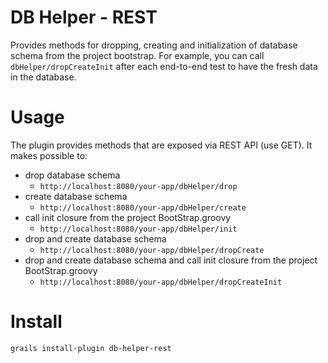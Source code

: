 DB Helper - REST
================

Provides methods for dropping, creating and initialization of database schema from the project bootstrap. For example, you can call `dbHelper/dropCreateInit` after each end-to-end test to have the fresh data in the database.

Usage
=====

The plugin provides methods that are exposed via REST API (use GET). It makes possible to:
* drop database schema
  * `http://localhost:8080/your-app/dbHelper/drop`
* create database schema
  * `http://localhost:8080/your-app/dbHelper/create`
* call init closure from the project BootStrap.groovy
  * `http://localhost:8080/your-app/dbHelper/init`
* drop and create database schema
  * `http://localhost:8080/your-app/dbHelper/dropCreate`
* drop and create database schema and call init closure from the project BootStrap.groovy
  * `http://localhost:8080/your-app/dbHelper/dropCreateInit`

Install
=======

`grails install-plugin db-helper-rest`